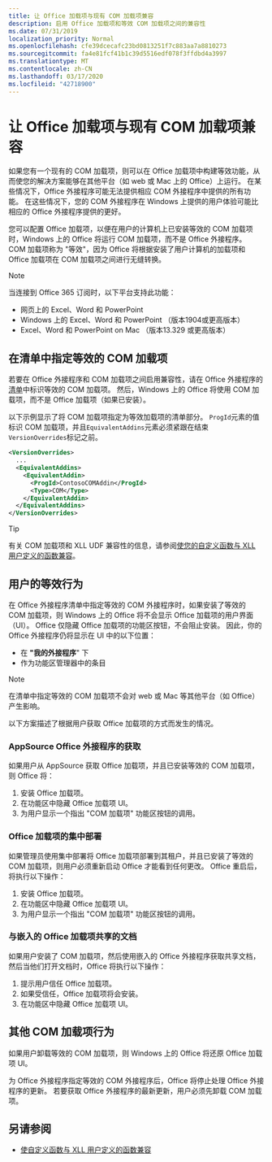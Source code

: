 ```yaml
---
title: 让 Office 加载项与现有 COM 加载项兼容
description: 启用 Office 加载项和等效 COM 加载项之间的兼容性
ms.date: 07/31/2019
localization_priority: Normal
ms.openlocfilehash: cfe39dcecafc23bd0813251f7c883aa7a8810273
ms.sourcegitcommit: fa4e81fcf41b1c39d5516edf078f3ffdbd4a3997
ms.translationtype: MT
ms.contentlocale: zh-CN
ms.lasthandoff: 03/17/2020
ms.locfileid: "42718900"
---
```

# <a name="make-your-office-add-in-compatible-with-an-existing-com-add-in"></a>让 Office 加载项与现有 COM 加载项兼容

如果您有一个现有的 COM 加载项，则可以在 Office 加载项中构建等效功能，从而使您的解决方案能够在其他平台（如 web 或 Mac 上的 Office）上运行。 在某些情况下，Office 外接程序可能无法提供相应 COM 外接程序中提供的所有功能。 在这些情况下，您的 COM 外接程序在 Windows 上提供的用户体验可能比相应的 Office 外接程序提供的更好。

您可以配置 Office 加载项，以便在用户的计算机上已安装等效的 COM 加载项时，Windows 上的 Office 将运行 COM 加载项，而不是 Office 外接程序。 COM 加载项称为 "等效"，因为 Office 将根据安装了用户计算机的加载项和 Office 加载项在 COM 加载项之间进行无缝转换。

> [!NOTE]
> 当连接到 Office 365 订阅时，以下平台支持此功能：
> - 网页上的 Excel、Word 和 PowerPoint
> - Windows 上的 Excel、Word 和 PowerPoint （版本1904或更高版本）
> - Excel、Word 和 PowerPoint on Mac （版本13.329 或更高版本）

## <a name="specify-an-equivalent-com-add-in-in-the-manifest"></a>在清单中指定等效的 COM 加载项

若要在 Office 外接程序和 COM 加载项之间启用兼容性，请在 Office 外接程序的[清单](add-in-manifests.md)中标识等效的 COM 加载项。 然后，Windows 上的 Office 将使用 COM 加载项，而不是 Office 加载项（如果已安装）。

以下示例显示了将 COM 加载项指定为等效加载项的清单部分。 `ProgId`元素的值标识 COM 加载项，并且`EquivalentAddins`元素必须紧跟在结束`VersionOverrides`标记之前。

```xml
<VersionOverrides>
  ...
  <EquivalentAddins>
    <EquivalentAddin>
      <ProgId>ContosoCOMAddin</ProgId>
      <Type>COM</Type>
    </EquivalentAddin>
  </EquivalentAddins>
</VersionOverrides>
```

> [!TIP]
> 有关 COM 加载项和 XLL UDF 兼容性的信息，请参阅[使您的自定义函数与 XLL 用户定义的函数兼容](../excel/make-custom-functions-compatible-with-xll-udf.md)。

## <a name="equivalent-behavior-for-users"></a>用户的等效行为

在 Office 外接程序清单中指定等效的 COM 外接程序时，如果安装了等效的 COM 加载项，则 Windows 上的 Office 将不会显示 Office 加载项的用户界面（UI）。 Office 仅隐藏 Office 加载项的功能区按钮，不会阻止安装。 因此，你的 Office 外接程序仍将显示在 UI 中的以下位置：

- 在 **"我的外接程序**" 下
- 作为功能区管理器中的条目

> [!NOTE]
> 在清单中指定等效的 COM 加载项不会对 web 或 Mac 等其他平台（如 Office）产生影响。

以下方案描述了根据用户获取 Office 加载项的方式而发生的情况。

### <a name="appsource-acquisition-of-an-office-add-in"></a>AppSource Office 外接程序的获取

如果用户从 AppSource 获取 Office 加载项，并且已安装等效的 COM 加载项，则 Office 将：

1. 安装 Office 加载项。
2. 在功能区中隐藏 Office 加载项 UI。
3. 为用户显示一个指出 "COM 加载项" 功能区按钮的调用。

### <a name="centralized-deployment-of-office-add-in"></a>Office 加载项的集中部署

如果管理员使用集中部署将 Office 加载项部署到其租户，并且已安装了等效的 COM 加载项，则用户必须重新启动 Office 才能看到任何更改。 Office 重启后，将执行以下操作：

1. 安装 Office 加载项。
2. 在功能区中隐藏 Office 加载项 UI。
3. 为用户显示一个指出 "COM 加载项" 功能区按钮的调用。

### <a name="document-shared-with-embedded-office-add-in"></a>与嵌入的 Office 加载项共享的文档

如果用户安装了 COM 加载项，然后使用嵌入的 Office 外接程序获取共享文档，然后当他们打开文档时，Office 将执行以下操作：

1. 提示用户信任 Office 加载项。
2. 如果受信任，Office 加载项将会安装。
3. 在功能区中隐藏 Office 加载项 UI。

## <a name="other-com-add-in-behavior"></a>其他 COM 加载项行为

如果用户卸载等效的 COM 加载项，则 Windows 上的 Office 将还原 Office 加载项 UI。

为 Office 外接程序指定等效的 COM 外接程序后，Office 将停止处理 Office 外接程序的更新。 若要获取 Office 外接程序的最新更新，用户必须先卸载 COM 加载项。

## <a name="see-also"></a>另请参阅

- [使自定义函数与 XLL 用户定义的函数兼容](../excel/make-custom-functions-compatible-with-xll-udf.md)
